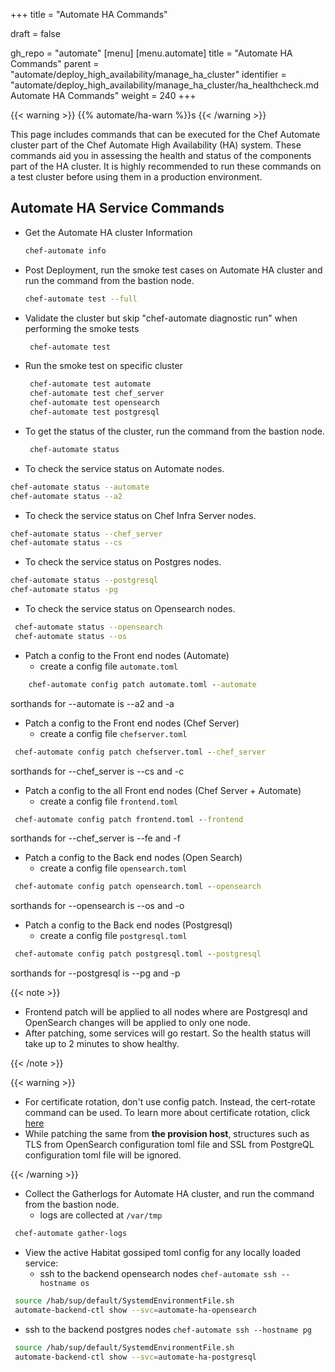 +++
title = "Automate HA Commands"

draft = false

gh_repo = "automate"
[menu]
  [menu.automate]
    title = "Automate HA Commands"
    parent = "automate/deploy_high_availability/manage_ha_cluster"
    identifier = "automate/deploy_high_availability/manage_ha_cluster/ha_healthcheck.md Automate HA Commands"
    weight = 240
+++

{{< warning >}}
{{% automate/ha-warn %}}s
{{< /warning >}}

This page includes commands that can be executed for the Chef Automate cluster part of the Chef Automate High Availability (HA) system. These commands aid you in assessing the health and status of the components part of the HA cluster. It is highly recommended to run these commands on a test cluster before using them in a production environment.

## Automate HA Service Commands

- Get the Automate HA cluster Information 
  
   ```sh
   chef-automate info 
   ```

- Post Deployment, run the smoke test cases on Automate HA cluster and run the command from the bastion node.
  
   ```sh
   chef-automate test --full 
   ```

- Validate the cluster but skip "chef-automate diagnostic run" when performing the smoke tests
  
  ```sh
   chef-automate test  
  ```

- Run the smoke test on specific cluster 
  
  ```sh
   chef-automate test automate
   chef-automate test chef_server
   chef-automate test opensearch
   chef-automate test postgresql 
  ```

- To get the status of the cluster, run the command from the bastion node.
  
  ```sh
   chef-automate status 
  ```

- To check the service status on Automate nodes.
 ```sh 
 chef-automate status --automate
 chef-automate status --a2 
```

- To check the service status on Chef Infra Server nodes.
 ```sh 
 chef-automate status --chef_server
 chef-automate status --cs
```

- To check the service status on Postgres nodes.
 ```sh 
 chef-automate status --postgresql
 chef-automate status -pg
```

- To check the service status on Opensearch nodes.
```sh 
 chef-automate status --opensearch
 chef-automate status --os
```

- Patch a config to the Front end nodes (Automate)
  - create a config file `automate.toml`
  
``` cmd
    chef-automate config patch automate.toml --automate
```
sorthands for --automate is --a2 and -a

- Patch a config to the Front end nodes (Chef Server)
  - create a config file `chefserver.toml`
  
``` cmd
 chef-automate config patch chefserver.toml --chef_server
```
sorthands for --chef_server is --cs and -c

- Patch a config to the all Front end nodes (Chef Server + Automate)
  - create a config file `frontend.toml`
  
``` cmd
 chef-automate config patch frontend.toml --frontend
```
sorthands for --chef_server is --fe and -f

- Patch a config to the Back end nodes (Open Search)
  - create a config file `opensearch.toml`

``` cmd
 chef-automate config patch opensearch.toml --opensearch
```
sorthands for --opensearch is --os and -o

- Patch a config to the Back end nodes (Postgresql)
  - create a config file `postgresql.toml`

``` cmd
 chef-automate config patch postgresql.toml --postgresql
```
sorthands for --postgresql is --pg and -p

{{< note >}}

- Frontend patch will be applied to all nodes where are Postgresql and OpenSearch changes will be applied to only one node.
- After patching, some services will go restart. So the health status will take up to 2 minutes to show healthy.

{{< /note >}}

{{< warning >}}

- For certificate rotation, don't use config patch. Instead, the cert-rotate command can be used. To learn more about certificate rotation, click [here](/automate/ha_cert_rotaion)
- While patching the same from **the provision host**, structures such as TLS from OpenSearch configuration toml file and SSL from PostgreQL configuration toml file will be ignored.

{{< /warning >}}

- Collect the Gatherlogs for Automate HA cluster, and run the command from the bastion node.  
  - logs are collected at `/var/tmp`

```sh
 chef-automate gather-logs
```

- View the active Habitat gossiped toml config for any locally loaded service:
  - ssh to the backend opensearch nodes `chef-automate ssh --hostname os`

```sh
 source /hab/sup/default/SystemdEnvironmentFile.sh
 automate-backend-ctl show --svc=automate-ha-opensearch
```

- ssh to the backend postgres nodes `chef-automate ssh --hostname pg`

```sh
 source /hab/sup/default/SystemdEnvironmentFile.sh
 automate-backend-ctl show --svc=automate-ha-postgresql
```
